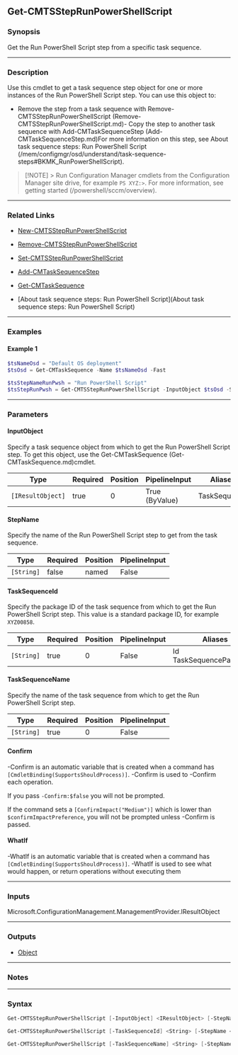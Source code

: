 Get-CMTSStepRunPowerShellScript
-------------------------------




### Synopsis
Get the Run PowerShell Script step from a specific task sequence.



---


### Description

Use this cmdlet to get a task sequence step object for one or more instances of the Run PowerShell Script step. You can use this object to:



- Remove the step from a task sequence with Remove-CMTSStepRunPowerShellScript (Remove-CMTSStepRunPowerShellScript.md)- Copy the step to another task sequence with Add-CMTaskSequenceStep (Add-CMTaskSequenceStep.md)For more information on this step, see About task sequence steps: Run PowerShell Script (/mem/configmgr/osd/understand/task-sequence-steps#BKMK_RunPowerShellScript).



> [!NOTE] > Run Configuration Manager cmdlets from the Configuration Manager site drive, for example `PS XYZ:>`. For more information, see getting started (/powershell/sccm/overview).



---


### Related Links
* [New-CMTSStepRunPowerShellScript](New-CMTSStepRunPowerShellScript)



* [Remove-CMTSStepRunPowerShellScript](Remove-CMTSStepRunPowerShellScript)



* [Set-CMTSStepRunPowerShellScript](Set-CMTSStepRunPowerShellScript)



* [Add-CMTaskSequenceStep](Add-CMTaskSequenceStep)



* [Get-CMTaskSequence](Get-CMTaskSequence)



* [About task sequence steps: Run PowerShell Script](About task sequence steps: Run PowerShell Script)





---


### Examples
#### Example 1
```PowerShell
$tsNameOsd = "Default OS deployment"
$tsOsd = Get-CMTaskSequence -Name $tsNameOsd -Fast

$tsStepNameRunPwsh = "Run PowerShell Script"
$tsStepRunPwsh = Get-CMTSStepRunPowerShellScript -InputObject $tsOsd -StepName $tsStepNameRunPwsh
```



---


### Parameters
#### **InputObject**

Specify a task sequence object from which to get the Run PowerShell Script step. To get this object, use the Get-CMTaskSequence (Get-CMTaskSequence.md)cmdlet.






|Type             |Required|Position|PipelineInput |Aliases     |
|-----------------|--------|--------|--------------|------------|
|`[IResultObject]`|true    |0       |True (ByValue)|TaskSequence|



#### **StepName**

Specify the name of the Run PowerShell Script step to get from the task sequence.






|Type      |Required|Position|PipelineInput|
|----------|--------|--------|-------------|
|`[String]`|false   |named   |False        |



#### **TaskSequenceId**

Specify the package ID of the task sequence from which to get the Run PowerShell Script step. This value is a standard package ID, for example `XYZ00858`.






|Type      |Required|Position|PipelineInput|Aliases                     |
|----------|--------|--------|-------------|----------------------------|
|`[String]`|true    |0       |False        |Id<br/>TaskSequencePackageId|



#### **TaskSequenceName**

Specify the name of the task sequence from which to get the Run PowerShell Script step.






|Type      |Required|Position|PipelineInput|
|----------|--------|--------|-------------|
|`[String]`|true    |0       |False        |



#### **Confirm**
-Confirm is an automatic variable that is created when a command has ```[CmdletBinding(SupportsShouldProcess)]```.
-Confirm is used to -Confirm each operation.

If you pass ```-Confirm:$false``` you will not be prompted.


If the command sets a ```[ConfirmImpact("Medium")]``` which is lower than ```$confirmImpactPreference```, you will not be prompted unless -Confirm is passed.

#### **WhatIf**
-WhatIf is an automatic variable that is created when a command has ```[CmdletBinding(SupportsShouldProcess)]```.
-WhatIf is used to see what would happen, or return operations without executing them


---


### Inputs
Microsoft.ConfigurationManagement.ManagementProvider.IResultObject





---


### Outputs
* [Object](https://learn.microsoft.com/en-us/dotnet/api/System.Object)






---


### Notes




---


### Syntax
```PowerShell
Get-CMTSStepRunPowerShellScript [-InputObject] <IResultObject> [-StepName <String>] [-Confirm] [-WhatIf] [<CommonParameters>]
```
```PowerShell
Get-CMTSStepRunPowerShellScript [-TaskSequenceId] <String> [-StepName <String>] [-Confirm] [-WhatIf] [<CommonParameters>]
```
```PowerShell
Get-CMTSStepRunPowerShellScript [-TaskSequenceName] <String> [-StepName <String>] [-Confirm] [-WhatIf] [<CommonParameters>]
```
